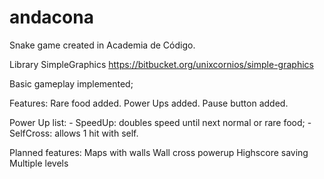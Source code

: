 # andacona

Snake game created in Academia de Código. 

Library SimpleGraphics https://bitbucket.org/unixcornios/simple-graphics

Basic gameplay implemented;

Features:
    Rare food added.
    Power Ups added.
    Pause button added.


Power Up list:
    - SpeedUp: doubles speed until next normal or rare food;
    - SelfCross: allows 1 hit with self.


Planned features:
	Maps with walls
	Wall cross powerup
	Highscore saving
	Multiple levels
